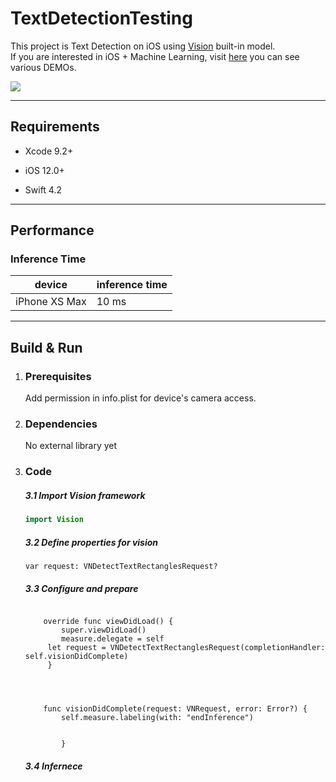 # **TextDetectionTesting**

This project is Text Detection on iOS using [Vision](https://developer.apple.com/documentation/vision) built-in model.  
If you are interested in iOS + Machine Learning, visit [here](https://github.com/motlabs/iOS-Proejcts-with-ML-Models) you can see various DEMOs.



![](/Users/theseusX12/Desktop/FirstWallpaper.png)

---

## Requirements

- Xcode 9.2+

- iOS 12.0+

- Swift 4.2
  
  
  
  
  
  

---

## Performance

### Inference Time

| device        | inference time |
| ------------- | -------------- |
| iPhone XS Max | 10 ms          |



---

## Build & Run

1. ### Prerequisites
   
   Add permission in info.plist for device's camera access.

2. ### Dependencies
   
   No external library yet

3. ### Code
   
   ##### 3.1 Import Vision framework
   
   ```swift
   import Vision
   ```
   
   ##### 3.2 Define properties for vision
   
   ```
   var request: VNDetectTextRectanglesRequest?
   ```
   
   ##### 3.3 Configure and prepare
   
   ```
        
       override func viewDidLoad() {
           super.viewDidLoad()
           measure.delegate = self
        let request = VNDetectTextRectanglesRequest(completionHandler: self.visionDidComplete)
        }
    
        
       
       
       func visionDidComplete(request: VNRequest, error: Error?) {
           self.measure.labeling(with: "endInference")
   
           
           }
   ```
   
   ##### 3.4 Infernece
   
   ```
   
   ```
   
   
   
   
   
   ### 
   
   
   
   


